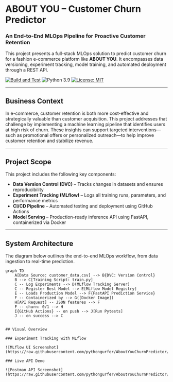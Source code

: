 # ABOUT YOU – Customer Churn Predictor

### An End-to-End MLOps Pipeline for Proactive Customer Retention

This project presents a full-stack MLOps solution to predict customer churn for a fashion e-commerce platform like **ABOUT YOU**. It encompasses data versioning, experiment tracking, model training, and automated deployment through a REST API.

[![Build and Test](https://github.com/pythongurfer/AboutYouChurnPredictor/actions/workflows/ci-cd.yml/badge.svg)](https://github.com/pythongurfer/AboutYouChurnPredictor/actions)
![Python 3.9](https://img.shields.io/badge/python-3.9-blue.svg)
[![License: MIT](https://img.shields.io/badge/License-MIT-yellow.svg)](https://opensource.org/licenses/MIT)

---

## Business Context

In e-commerce, customer retention is both more cost-effective and strategically valuable than customer acquisition. This project addresses that challenge by implementing a machine learning pipeline that identifies users at high risk of churn. These insights can support targeted interventions—such as promotional offers or personalized outreach—to help improve customer retention and stabilize revenue.

---

## Project Scope

This project includes the following key components:

- **Data Version Control (DVC)** – Tracks changes in datasets and ensures reproducibility  
- **Experiment Tracking (MLflow)** – Logs all training runs, parameters, and performance metrics  
- **CI/CD Pipeline** – Automated testing and deployment using GitHub Actions  
- **Model Serving** – Production-ready inference API using FastAPI, containerized via Docker  

---

## System Architecture

The diagram below outlines the end-to-end MLOps workflow, from data ingestion to real-time prediction.

```mermaid
graph TD
    A[Data Source: customer_data.csv] --> B{DVC: Version Control}
    B --> C[Training Script: train.py]
    C -- Log Experiments --> D(MLflow Tracking Server)
    C -- Register Best Model --> E[MLflow Model Registry]
    E -- Loads Production Model --> F{FastAPI Prediction Service}
    F -- Containerized by --> G([Docker Image])
    H[API Request] -- JSON features --> F
    F -- churn: 0/1 --> H
    I{GitHub Actions} -- on push --> J[Run Pytests]
    J -- on success --> C


## Visual Overview

### Experiment Tracking with MLflow

![MLflow UI Screenshot](https://raw.githubusercontent.com/pythongurfer/AboutYouChurnPredictor/main/images/mlflow_dashboard.png)

### Live API Demo

![Postman API Screenshot](https://raw.githubusercontent.com/pythongurfer/AboutYouChurnPredictor/main/images/postman_api.png)

